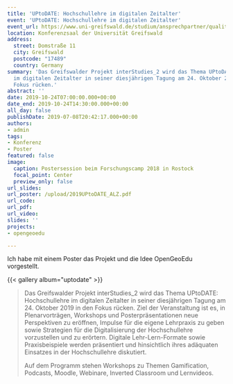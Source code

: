 ```yaml
---
title: 'UPtoDATE: Hochschullehre im digitalen Zeitalter'
event: 'UPtoDATE: Hochschullehre im digitalen Zeitalter'
event_url: https://www.uni-greifswald.de/studium/ansprechpartner/qualitaet-in-studium-und-lehre/projekt-interstudies/veranstaltungen/jahrestagung/
location: Konferenzsaal der Universität Greifswald
address:
  street: Domstraße 11
  city: Greifswald
  postcode: "17489"
  country: Germany
summary: 'Das Greifswalder Projekt interStudies_2 wird das Thema UPtoDATE: Hochschullehre
  im digitalen Zeitalter in seiner diesjährigen Tagung am 24. Oktober 2019 in den
  Fokus rücken.'
abstract: ''
date: 2019-10-24T07:00:00.000+00:00
date_end: 2019-10-24T14:30:00.000+00:00
all_day: false
publishDate: 2019-07-08T20:42:17.000+00:00
authors:
- admin
tags:
- Konferenz
- Poster
featured: false
image:
  caption: Postersession beim Forschungscamp 2018 in Rostock
  focal_point: Center
  preview_only: false
url_slides: 
url_poster: /upload/2019UPtoDATE_ALZ.pdf
url_code: 
url_pdf: 
url_video: 
slides: ''
projects:
- opengeoedu

---
```

Ich habe mit einem Poster das Projekt und die Idee OpenGeoEdu vorgestellt.

{{< gallery album="uptodate" >}}

> Das Greifswalder Projekt interStudies_2 wird das Thema UPtoDATE: Hochschullehre im digitalen Zeitalter in seiner diesjährigen Tagung am 24. Oktober 2019 in den Fokus rücken. Ziel der Veranstaltung ist es, in Plenarvorträgen, Workshops und Posterpräsentationen neue Perspektiven zu eröffnen, Impulse für die eigene Lehrpraxis zu geben sowie Strategien für die Digitalisierung der Hochschullehre vorzustellen und zu erörtern. Digitale Lehr-Lern-Formate sowie Praxisbeispiele werden präsentiert und hinsichtlich ihres adäquaten Einsatzes in der Hochschullehre diskutiert.
> 
> Auf dem Programm stehen Workshops zu Themen Gamification, Podcasts, Moodle, Webinare, Inverted Classroom und Lernvideos.